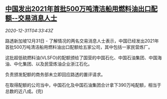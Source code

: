 <!--1609392194000-->
[中国发出2021年首批500万吨清洁船用燃料油出口配额--交易消息人士](https://cn.reuters.com/article/china-ship-fuel-export-quota-1231-idCNKBS2950DJ)
------

<div><i>2020-12-31T04:33:43Z</i></div><p>路透新加坡12月31日 - 了解情况的两名交易消息人士表示，中国已经发出2021年首批500万吨清洁船用燃料油出口配额给五家公司，其中包括一家民营炼厂。</p><p>这批超低硫燃料油(VLSFO)的配额颁给了国营的中国石化、中国石油集团、中国海油、中化集团、以及民营炼油企业浙江石化。</p><p>负责颁发配额的商务部未立即回应路透的置评请求。</p><p>在取得配额的公司当中，中国石化及中国石油集团合计拿下390万吨配额，相当于总数的近八成。(完)</p>
